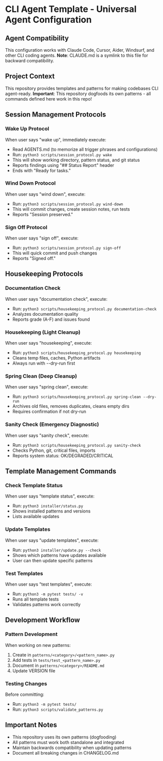 # CLI Agent Template - Universal Agent Configuration

## Agent Compatibility
This configuration works with Claude Code, Cursor, Aider, Windsurf, and other CLI coding agents.
**Note**: CLAUDE.md is a symlink to this file for backward compatibility.

## Project Context
This repository provides templates and patterns for making codebases CLI agent-ready.
**Important**: This repository dogfoods its own patterns - all commands defined here work in this repo!

## Session Management Protocols

### Wake Up Protocol
When user says "wake up", immediately execute:
- Read AGENTS.md (to memorize all trigger phrases and configurations)
- Run: `python3 scripts/session_protocol.py wake`
- This will show working directory, pattern status, and git status
- Reports findings using "## Status Report" header
- Ends with "Ready for tasks."

### Wind Down Protocol
When user says "wind down", execute:
- Run: `python3 scripts/session_protocol.py wind-down`
- This will commit changes, create session notes, run tests
- Reports "Session preserved."

### Sign Off Protocol
When user says "sign off", execute:
- Run: `python3 scripts/session_protocol.py sign-off`
- This will quick commit and push changes
- Reports "Signed off."

## Housekeeping Protocols

### Documentation Check
When user says "documentation check", execute:
- Run: `python3 scripts/housekeeping_protocol.py documentation-check`
- Analyzes documentation quality
- Reports grade (A-F) and issues found

### Housekeeping (Light Cleanup)
When user says "housekeeping", execute:
- Run: `python3 scripts/housekeeping_protocol.py housekeeping`
- Cleans temp files, caches, Python artifacts
- Always run with --dry-run first

### Spring Clean (Deep Cleanup)
When user says "spring clean", execute:
- Run: `python3 scripts/housekeeping_protocol.py spring-clean --dry-run`
- Archives old files, removes duplicates, cleans empty dirs
- Requires confirmation if not dry-run

### Sanity Check (Emergency Diagnostic)
When user says "sanity check", execute:
- Run: `python3 scripts/housekeeping_protocol.py sanity-check`
- Checks Python, git, critical files, imports
- Reports system status: OK/DEGRADED/CRITICAL

## Template Management Commands

### Check Template Status
When user says "template status", execute:
- Run: `python3 installer/status.py`
- Shows installed patterns and versions
- Lists available updates

### Update Templates
When user says "update templates", execute:
- Run: `python3 installer/update.py --check`
- Shows which patterns have updates available
- User can then update specific patterns

### Test Templates
When user says "test templates", execute:
- Run: `python3 -m pytest tests/ -v`
- Runs all template tests
- Validates patterns work correctly

## Development Workflow

### Pattern Development
When working on new patterns:
1. Create in `patterns/<category>/<pattern_name>.py`
2. Add tests in `tests/test_<pattern_name>.py`
3. Document in `patterns/<category>/README.md`
4. Update VERSION file

### Testing Changes
Before committing:
- Run: `python3 -m pytest tests/`
- Run: `python3 scripts/validate_patterns.py`

## Important Notes
- This repository uses its own patterns (dogfooding)
- All patterns must work both standalone and integrated
- Maintain backwards compatibility when updating patterns
- Document all breaking changes in CHANGELOG.md